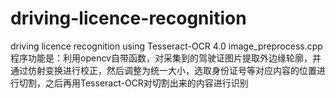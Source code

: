 # driving-licence-recognition
driving licence recognition using Tesseract-OCR 4.0
image_preprocess.cpp程序功能是：利用opencv自带函数，对采集到的驾驶证图片提取外边缘轮廓，并通过仿射变换进行校正，然后调整为统一大小，选取身份证号等对应内容的位置进行切割，之后再用Tesseract-OCR对切割出来的内容进行识别
